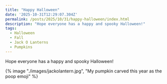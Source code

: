 ```yaml
---
title: "Happy Halloween"
date: '2025-10-31T12:29:07.304Z'
permalink: /posts/2025/10/31/happy-halloween/index.html
description: "Hope everyone has a happy and spooky Halloween!"
tags:
  - Halloween
  - Fall
  - Jack O Lanterns
  - Pumpkins
---
```

Hope everyone has a happy and spooky Halloween!
<!-- excerpt -->

{% image "./images/jackolantern.jpg", "My pumpkin carved this year as the poop emoji" %}